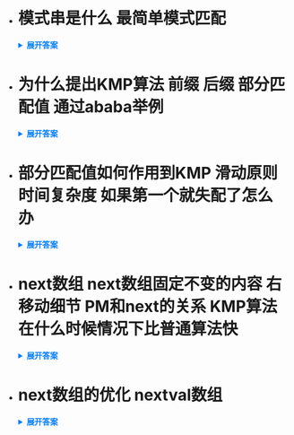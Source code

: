 - # 模式串是什么 最简单模式匹配

  <details>
    <summary style="font-weight: bold; color: #007bff;">展开答案</summary>
    <ul>    
    <li style="color: blue;">模式串： 是用户给出的一个串 在主串中查找这个字串 如果有就返回第一个字符位置 否则 返回没有 这也就是模式匹配</li>
    <li style="color: blue;">最简单模式匹配：通过暴力检索 首先找到字符相同的 然后开始匹配子串 如果相同 双指针向后移动 否则 模式串回到 1 也就是第一个字符 主串指针返回到 i-j+2 （刚刚匹配子串的下一个字符）</li>
    <li style="color: blue;">暴力检索时间复杂度为 O(nm) n为主串长度 m为模式串长度</li>
    </ul>
  </details>

- # 为什么提出KMP算法 前缀 后缀 部分匹配值 通过ababa举例

  <details>
    <summary style="font-weight: bold; color: #007bff;">展开答案</summary>
    <ul>    
    <li style="color: blue;">在简单暴力算法之下 我们发现 如果主串的子串是 abcd 模式串为 abce 那么i=4 j=4的时候 发现d和e不匹配 下一个匹配的字串为 bcdx 我们发现 明明之前已经直到  前面abc是匹配成功的 如果下一个 肯定是不成功的 但是还是浪费了大量时间 所以提出了KMP算法</li>
    <li style="color: blue;">前缀：除了最后一个字符外 字符串所有的头部子串</li>
    <li style="color: blue;">后缀：除了第一个字符外，字符串所有的尾部子串</li>
    <li style="color: blue;">部分匹配值：字符串前缀和后缀的最长相等前后缀的长度 （都是从左往右看）</li>
    <li style="color: blue;">abcde的子串: a,ab,aba,abab,ababa </li>
    <li style="color: blue;">a的前后缀:全为空 所以匹配值为0</li>
    <li style="color: blue;">ab的前后缀:a 后缀：b 不相等 所以匹配值为0</li>
    <li style="color: blue;">aba的前后缀:a ab 后缀：a ba  可以发现 a=a 所以匹配值为1</li>
    <li style="color: blue;">abab的前后缀:a ab aba  后缀：b  ab bab  可以发现 ab=ab 所以匹配值为2</li>
    <li style="color: blue;">ababa的前缀:a ab aba abab 后缀：a ba  aba baba  可以发现 aba=aba 所以匹配值为3</li>
    <li style="color: blue;">所以我们得到 ababa字符串的部分匹配值为 00123</li>
    </ul>
  </details>

- # 部分匹配值如何作用到KMP 滑动原则 时间复杂度 如果第一个就失配了怎么办
  <details>
    <summary style="font-weight: bold; color: #007bff;">展开答案</summary>
    <ul>    
    <li style="color: blue;">我们模式串的部分匹配值按照编号 字符和匹配值写可以得到一个PM表 </li>
    <li style="color: blue;">如果我们主串是 abcaaa 模式串ababa 我们得到了模式串的部分匹配值为00123 那么在匹配到c的时候 出错 对应的匹配值为1</li>
    <li style="color: blue;">滑动原则： 模式串右滑 = 已经匹配字符数-出错字符的匹配值 而主串的指针不移动</li>
    <li style="color: blue;">按照KMP算法 这样就是O(m+n)</li>
    <li style="color: blue;">第一个失配 那么模式串 和 主串指针 同时+1</li>
    </ul>
  </details>

- # next数组 next数组固定不变的内容 右移动细节 PM和next的关系 KMP算法在什么时候情况下比普通算法快

  <details>
    <summary style="font-weight: bold; color: #007bff;">展开答案</summary>
    <ul>    
    <li style="color: blue;">next数组存储 如果模式串的 j个字符失配 那么模式串就跳转到 next[j] 继续匹配</li>
    <li style="color: blue;">next[1] 和 next[2]都是固定为 0 1 这里不是数组下标 而是字符个数 </li>
    <li style="color: blue;">右移动： 已经匹配的【算上自己的】个数 - next[j]</li>
    <li style="color: blue;">我们可以通过前后缀快速求出PM 那么 next[j]=PM[j-1]+1 也就是我们对计算出的PM 全部 +1 并且右移动 这样就可以得到 PM对应的字符串的next数组</li>
    <li style="color: blue;">实际统计下 虽然数学展示 普通算法时间复杂度为 O(mn) KMP为O(m+n) 但是实际上 普通算法统计为 O(m+n) 所以如果模式串和子串有许多部分匹配 但是不是完全匹配的时候 才有优势</li>
    </ul>
  </details>

- # next数组的优化 nextval数组

  <details>
    <summary style="font-weight: bold; color: #007bff;">展开答案</summary>
    <ul>    
    <li style="color: blue;">首先通过计算 PM 得到 NEXT数组 然后我们通过NEXT数组 如果失配了 NEXT的下标对应的字符 如果与本失配字符相同 那么就填写NEXT下标对应字符的 NEXT值 并且继续匹配 如果这个时候的NEXT下标对应的NEXT值的位置的字符还是一样 那么就继续再次找到下面的 直到不相同位置</li>
    <li style="color: blue;">其实不算难 手算几下就可以了</li>
    </ul>
  </details>